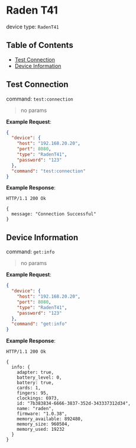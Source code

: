 # Raden T41

device type: `RadenT41`

## Table of Contents <!-- omit in toc -->

- [Test Connection](#test-connection)
- [Device Information](#device-information)

## Test Connection

command: `test:connection`

> no params

**Example Request**:

```json
{
  "device": {
    "host": "192.168.20.20",
    "port": 8080,
    "type": "RadenT41",
    "password": "123"
  },
  "command": "test:connection"
}
```

**Example Response**:

```http
HTTP/1.1 200 Ok

{
  message: "Connection Successful"
}
```

## Device Information

command: `get:info`

> no params

**Example Request**:

```json
{
  "device": {
    "host": "192.168.20.20",
    "port": 8080,
    "type": "RadenT41",
    "password": "123"
  },
  "command": "get:info"
}
```

**Example Response**:

```http
HTTP/1.1 200 Ok

{
  info: {
    adapter: true,
    battery_level: 0,
    battery: true,
    cards: 1,
    fingers: 95,
    clockings: 6973,
    id: "7b383834-6666-3837-352d-343337312d34",
    name: "raden",
    firmware: "1.0.38",
    memory_available: 892480,
    memory_size: 960504,
    memory_used: 19232
  }
}
```
